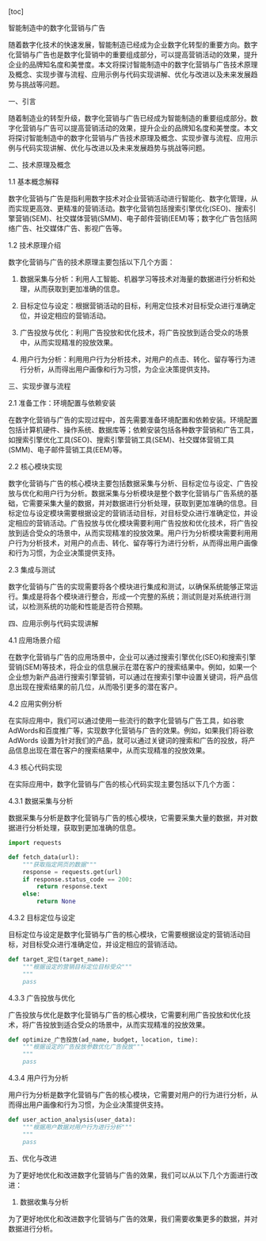 
[toc]                    
                
                
智能制造中的数字化营销与广告

随着数字化技术的快速发展，智能制造已经成为企业数字化转型的重要方向。数字化营销与广告也是数字化营销中的重要组成部分，可以提高营销活动的效果，提升企业的品牌知名度和美誉度。本文将探讨智能制造中的数字化营销与广告技术原理及概念、实现步骤与流程、应用示例与代码实现讲解、优化与改进以及未来发展趋势与挑战等问题。

一、引言

随着制造业的转型升级，数字化营销与广告已经成为智能制造的重要组成部分。数字化营销与广告可以提高营销活动的效果，提升企业的品牌知名度和美誉度。本文将探讨智能制造中的数字化营销与广告技术原理及概念、实现步骤与流程、应用示例与代码实现讲解、优化与改进以及未来发展趋势与挑战等问题。

二、技术原理及概念

1.1 基本概念解释

数字化营销与广告是指利用数字技术对企业营销活动进行智能化、数字化管理，从而实现更高效、更精准的营销活动。数字化营销包括搜索引擎优化(SEO)、搜索引擎营销(SEM)、社交媒体营销(SMM)、电子邮件营销(EEM)等；数字化广告包括网络广告、社交媒体广告、影视广告等。

1.2 技术原理介绍

数字化营销与广告的技术原理主要包括以下几个方面：

1. 数据采集与分析：利用人工智能、机器学习等技术对海量的数据进行分析和处理，从而获取到更加准确的信息。

2. 目标定位与设定：根据营销活动的目标，利用定位技术对目标受众进行准确定位，并设定相应的营销活动。

3. 广告投放与优化：利用广告投放和优化技术，将广告投放到适合受众的场景中，从而实现精准的投放效果。

4. 用户行为分析：利用用户行为分析技术，对用户的点击、转化、留存等行为进行分析，从而得出用户画像和行为习惯，为企业决策提供支持。

三、实现步骤与流程

2.1 准备工作：环境配置与依赖安装

在数字化营销与广告的实现过程中，首先需要准备环境配置和依赖安装。环境配置包括计算机硬件、操作系统、数据库等；依赖安装包括各种数字营销和广告工具，如搜索引擎优化工具(SEO)、搜索引擎营销工具(SEM)、社交媒体营销工具(SMM)、电子邮件营销工具(EEM)等。

2.2 核心模块实现

数字化营销与广告的核心模块主要包括数据采集与分析、目标定位与设定、广告投放与优化和用户行为分析。数据采集与分析模块是整个数字化营销与广告系统的基础，它需要采集大量的数据，并对数据进行分析处理，获取到更加准确的信息。目标定位与设定模块需要根据设定的营销活动目标，对目标受众进行准确定位，并设定相应的营销活动。广告投放与优化模块需要利用广告投放和优化技术，将广告投放到适合受众的场景中，从而实现精准的投放效果。用户行为分析模块需要利用用户行为分析技术，对用户的点击、转化、留存等行为进行分析，从而得出用户画像和行为习惯，为企业决策提供支持。

2.3 集成与测试

数字化营销与广告的实现需要将各个模块进行集成和测试，以确保系统能够正常运行。集成是将各个模块进行整合，形成一个完整的系统；测试则是对系统进行测试，以检测系统的功能和性能是否符合预期。

四、应用示例与代码实现讲解

4.1 应用场景介绍

在数字化营销与广告的应用场景中，企业可以通过搜索引擎优化(SEO)和搜索引擎营销(SEM)等技术，将企业的信息展示在潜在客户的搜索结果中。例如，如果一个企业想为新产品进行搜索引擎营销，可以通过在搜索引擎中设置关键词，将产品信息出现在搜索结果的前几位，从而吸引更多的潜在客户。

4.2 应用实例分析

在实际应用中，我们可以通过使用一些流行的数字化营销与广告工具，如谷歌 AdWords和百度推广等，实现数字化营销与广告的效果。例如，如果我们将谷歌 AdWords 设置为针对我们的产品，就可以通过关键词的搜索和广告的投放，将产品信息出现在潜在客户的搜索结果中，从而实现精准的投放效果。

4.3 核心代码实现

在实际应用中，数字化营销与广告的核心代码实现主要包括以下几个方面：

4.3.1 数据采集与分析

数据采集与分析是数字化营销与广告的核心模块，它需要采集大量的数据，并对数据进行分析处理，获取到更加准确的信息。

```python
import requests

def fetch_data(url):
    """获取指定网页的数据"""
    response = requests.get(url)
    if response.status_code == 200:
        return response.text
    else:
        return None
```

4.3.2 目标定位与设定

目标定位与设定是数字化营销与广告的核心模块，它需要根据设定的营销活动目标，对目标受众进行准确定位，并设定相应的营销活动。

```python
def target_定位(target_name):
    """根据设定的营销目标定位目标受众"""
    """
    pass
```

4.3.3 广告投放与优化

广告投放与优化是数字化营销与广告的核心模块，它需要利用广告投放和优化技术，将广告投放到适合受众的场景中，从而实现精准的投放效果。

```python
def optimize_广告投放(ad_name, budget, location, time):
    """根据设定的广告投放参数优化广告投放"""
    """
    pass
```

4.3.4 用户行为分析

用户行为分析是数字化营销与广告的核心模块，它需要对用户的行为进行分析，从而得出用户画像和行为习惯，为企业决策提供支持。

```python
def user_action_analysis(user_data):
    """根据用户数据对用户行为进行分析"""
    """
    pass
```

五、优化与改进

为了更好地优化和改进数字化营销与广告的效果，我们可以从以下几个方面进行改进：

1. 数据收集与分析

为了更好地优化和改进数字化营销与广告的效果，我们需要收集更多的数据，并对数据进行分析。

